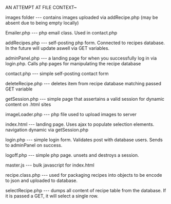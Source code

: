 AN ATTEMPT AT FILE CONTEXT~

images folder --- contains images uploaded via addRecipe.php (may be absent due to being empty locally)

Emailer.php --- php email class. Used in contact.php

addRecipes.php --- self-posting php form. Connected to recipes database. In the future will update aswell via GET variables.

adminPanel.php --- a landing page for when you successfully log in via login.php. Calls php pages for manipulating the recipe database

contact.php --- simple self-posting contact form

deleteRecipe.php --- deletes item from recipe database matching passed GET variable

getSession.php --- simple page that assertains a valid session for dynamic content on .html sites

imageLoader.php --- php file used to upload images to server

index.html --- landing page. Uses ajax to populate selection elements. navigation dynamic via getSession.php

login.php --- simple login form. Validates post with database users. Sends to adminPanel on success.

logoff.php --- simple php page. unsets and destroys a session.

master.js --- bulk javascript for index.html

recipe.class.php --- used for packaging recipes into objects to be encode to json and uploaded to database.

selectRecipe.php --- dumps all content of recipe table from the database. If it is passed a GET, it will select a single row.
